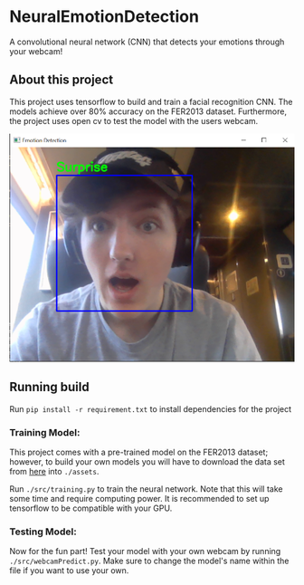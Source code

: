 # NeuralEmotionDetection

A convolutional neural network (CNN) that detects your emotions through your webcam!

## About this project

This project uses tensorflow to build and train a facial recognition CNN. The models achieve over 80% accuracy on the FER2013 dataset. Furthermore, the project uses open cv to test the model with the users webcam.

![Example image of webcam viwer detecting emotion](/assets/HoldenSuprised.png "Holden Looking Suprised!")

## Running build

Run `pip install -r requirement.txt` to install dependencies for the project

### Training Model:

This project comes with a pre-trained model on the FER2013 dataset; however, to build your own models you will have to download the data set from [here](https://www.kaggle.com/datasets/deadskull7/fer2013) into `./assets`.

Run `./src/training.py` to train the neural network. Note that this will take some time and require computing power. It is recommended to set up tensorflow to be compatible with your GPU.

### Testing Model:

Now for the fun part! Test your model with your own webcam by running `./src/webcamPredict.py`. Make sure to change the model's name within the file if you want to use your own.
